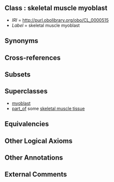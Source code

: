 
## Class : skeletal muscle myoblast

 * *IRI* = http://purl.obolibrary.org/obo/CL_0000515
 * *Label* = skeletal muscle myoblast

## Synonyms


## Cross-references


## Subsets


## Superclasses

 * [myoblast](../../CL/56/CL_0000056.md)
 * [part_of](../../BFO/50/BFO_0000050.md) some [skeletal muscle tissue](../../UBERON/34/UBERON_0001134.md)

## Equivalencies


## Other Logical Axioms


## Other Annotations


## External Comments

